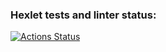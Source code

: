 ### Hexlet tests and linter status:
[![Actions Status](https://github.com/FreeS777/qa-auto-engineer-javascript-project-89/actions/workflows/hexlet-check.yml/badge.svg)](https://github.com/FreeS777/qa-auto-engineer-javascript-project-89/actions)